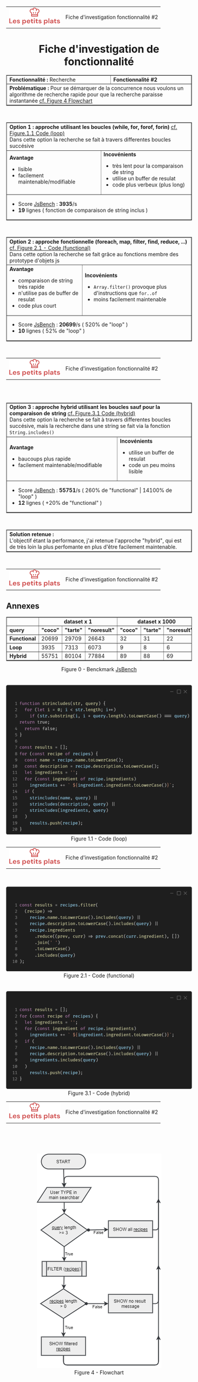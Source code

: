 <table width=100%>
  <td width=140><img src="logo.png" alt="Les petits plats"/></td>
  <td align=right>Fiche d'investigation fonctionnalité #2</td>
</table>

<h1 align=center style="border:none;">Fiche d'investigation de fonctionnalité</h1>

<table border width=100%>
    <tr>
      <td><b>Fonctionnalité : </b>Recherche</td>
      <td><b>Fonctionnalité #2</b></td>
    </tr>
    <td colspan=2>
      <b>Problématique :</b> Pour se démarquer de la concurrence nous voulons un algorithme de recherche rapide pour que la recherche paraisse instantanée <a href="#figure4">cf. Figure 4 Flowchart</a>
    </td>
</table><br/>

<table border width=100%>
  <td colspan=2>
    <b>Option 1 : approche utilisant les boucles (while, for, forof, forin)</b> <a href=#figure11>cf. Figure.1.1 Code (loop)</a></br>
    Dans cette option la recherche se fait à travers differentes boucles succésive 
  </td>
  <tr>
    <td>
      <b>Avantage</b>
      <ul>
        <li>lisible</li>
        <li>facilement maintenable/modifiable</li>
      </ul>
    </td>
    <td>
      <b>Incovénients</b>
      <ul>
        <li>très lent pour la comparaison de string</li>
        <li>utilise un buffer de resulat</li>
        <li>code plus verbeux (plus long)</li>
      </ul>
    </td>
  </tr>
  <td colspan=2><ul>
    <li>Score <a href="#figure0">JsBench</a> : <b>3935</b>/s</li>
    <li><b>19</b> lignes ( fonction de comparaison de string inclus )</li>
  </ul></td>
</table><br/>

<table border width=100%>
  <td colspan=2>
    <b>Option 2 : approche fonctionnelle (foreach, map, filter, find, reduce, ...)</b> <a href=#figure21>cf. Figure 2.1 - Code (functional)</a></br>
    Dans cette option la recherche se fait grâce au fonctions membre des prototype d'objets js
  </td>
  <tr>
    <td>
      <b>Avantage</b>
      <ul>
        <li>comparaison de string très rapide</li>
        <li>n'utilise pas de buffer de resulat</li>
        <li>code plus court</li>
      </ul>
    </td>
    <td>
      <b>Incovénients</b>
      <ul>
        <li><code>Array.filter()</code> provoque plus d'instructions que <code>for..of</code></li>
        <li>moins facilement maintenable</li>
      </ul>
    </td>
  </tr>
  <td colspan=2><ul>
    <li>Score <a href="#figure0">JsBench</a> : <b>20699</b>/s ( 520%  de "loop" )</li>
    <li><b>10</b> lignes ( 52% de "loop" )</li>
  </ul></td>
</table><br/>

<div class="page">

<table width=100%>
  <td width=140><img src="logo.png" alt="Les petits plats"/></td>
  <td align=right>Fiche d'investigation fonctionnalité #2</td>
</table>
<br><br>

<table border width=100%>
  <td colspan=2>
    <b>Option 3 : approche hybrid utilisant les boucles sauf pour la comparaison de string</b> <a href=#figure31>cf. Figure.3.1 Code (hybrid)</a></br>
    Dans cette option la recherche se fait à travers differentes boucles succésive, mais la recherche dans une string se fait via la fonction <code>String.includes()</code>
  </td>
  <tr>
    <td>
      <b>Avantage</b>
      <ul>
        <li>baucoups plus rapide</li>
        <li>facilement maintenable/modifiable</li>
      </ul>
    </td>
    <td>
      <b>Incovénients</b>
      <ul>
        <li>utilise un buffer de resulat</li>
        <li>code un peu moins lisible</li>
      </ul>
    </td>
  </tr>
  <td colspan=2><ul>
    <li>Score <a href="#figure0">JsBench</a> : <b>55751</b>/s ( 260% de "functional" | 14100% de "loop" )</li>
    <li><b>12</b> lignes ( +20% de "functional" )</li>
  </ul></td>
</table><br/>

<table border width=100%><td>
<b>Solution retenue :</b> <br/>
L'objectif étant la performance, j'ai retenue l'approche "hybrid", qui est de très loin la plus perfomante en plus d'être facilement maintenable.
</td></table><br/>

<div class="page">

<table width=100%>
  <td width=140><img src="logo.png" alt="Les petits plats"/></td>
  <td align=right>Fiche d'investigation fonctionnalité #2</td>
</table>

## Annexes

<table border width=100%>
  <th>
    <td colspan=3 align=center><b>dataset x 1</b></td>
    <td colspan=3 align=center><b>dataset x 1000</b></td>
  </th>
  <tr>
    <td><b>query</b></td>
    <td><b>"coco"</b></td>
    <td><b>"tarte"</b></td>
    <td><b>"noresult"</b></td>
    <td><b>"coco"</b></td>
    <td><b>"tarte"</b></td>
    <td><b>"noresult"</b></td>
  </tr>
  <tr>
    <td><b>Functional</b></td>
    <td>20699</td>
    <td>29709</td>
    <td>26643</td>
    <td>32</td>
    <td>31</td>
    <td>22</td>
  </tr>
  <tr>
    <td><b>Loop</b></td>
    <td>3935</td>
    <td>7313</td>
    <td>6073</td>
    <td>9</td>
    <td>8</td>
    <td>6</td>
  </tr>
  <tr>
    <td><b>Hybrid</b></td>
    <td>55751</td>
    <td>80104</td>
    <td>77884</td>
    <td>89</td>
    <td>88</td>
    <td>69</td>
  </tr>
</table>

<div align=center>Figure 0 - Benckmark <a href="https://jsben.ch/mkMMQ">JsBench</a></div>

<br>
<br>

<img id=figure11 src="./carbon/loop.png"/>
<div align=center>Figure 1.1 - Code (loop)</div>

<div class="page">

<table width=100%>
  <td width=140><img src="logo.png" alt="Les petits plats"/></td>
  <td align=right>Fiche d'investigation fonctionnalité #2</td>
</table>

<br>
<br>

<img id=figure21 src="./carbon/functional.png"/>
<div align=center>Figure 2.1 - Code (functional)</div>

<br>
<br>

<img id=figure31 src="./carbon/hybrid.png"/>

<div align=center>Figure 3.1 - Code (hybrid)</div>
<div class="page">

<table width=100%>
  <td width=140><img src="logo.png" alt="Les petits plats"/></td>
  <td align=right>Fiche d'investigation fonctionnalité #2</td>
</table>

<br>
<br>
<br>
<br>

<div align=center><img id=figure4 src="./flowchart.png"></div>
<div align=center>Figure 4 - Flowchart</div>
